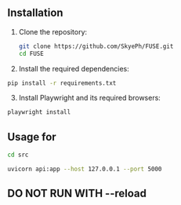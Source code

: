 ## Installation

1. Clone the repository:

   ```bash
   git clone https://github.com/SkyePh/FUSE.git
   cd FUSE
   ```
2. Install the required dependencies:

  ```bash
  pip install -r requirements.txt
  ```
3. Install Playwright and its required browsers:

  ```bash
  playwright install
  ```

## Usage for 

   ```bash
   cd src
   ```

   ```bash
   uvicorn api:app --host 127.0.0.1 --port 5000
   ```

## DO NOT RUN WITH --reload
